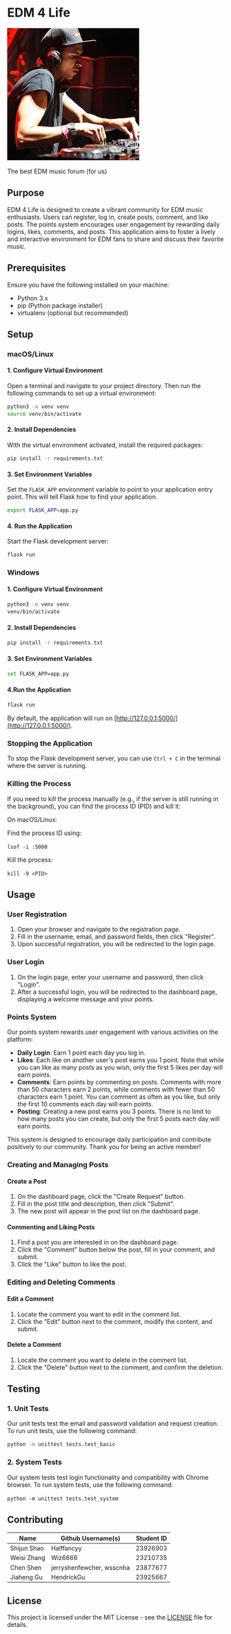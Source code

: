 # EDM 4 Life

![EDM 4 Life](static/images/photos/1.png)

The best EDM music forum (for us)

## Purpose

EDM 4 Life is designed to create a vibrant community for EDM music enthusiasts. Users can register, log in, create posts, comment, and like posts. The points system encourages user engagement by rewarding daily logins, likes, comments, and posts. This application aims to foster a lively and interactive environment for EDM fans to share and discuss their favorite music.

## Prerequisites

Ensure you have the following installed on your machine:
- Python 3.x
- pip (Python package installer)
- virtualenv (optional but recommended)

## Setup

### macOS/Linux

#### 1. Configure Virtual Environment

Open a terminal and navigate to your project directory. Then run the following commands to set up a virtual environment:

```bash
python3 -m venv venv
source venv/bin/activate
```

#### 2. Install Dependencies

With the virtual environment activated, install the required packages:

```bash
pip install -r requirements.txt
```

#### 3. Set Environment Variables

Set the `FLASK_APP` environment variable to point to your application entry point. This will tell Flask how to find your application.

```bash
export FLASK_APP=app.py
```

#### 4. Run the Application

Start the Flask development server:
```bash
flask run
```

### Windows

#### 1. Configure Virtual Environment
```bash
python3 -m venv venv
venv/bin/activate
```

#### 2. Install Dependencies

```bash
pip install -r requirements.txt
```

#### 3. Set Environment Variables

```bash
set FLASK_APP=app.py
```

#### 4.Run the Application
```bash
flask run
```
By default, the application will run on [http://127.0.0.1:5000/](http://127.0.0.1:5000/).

### Stopping the Application

To stop the Flask development server, you can use `Ctrl + C` in the terminal where the server is running.

### Killing the Process

If you need to kill the process manually (e.g., if the server is still running in the background), you can find the process ID (PID) and kill it:

On macOS/Linux:

Find the process ID using:

`lsof -i :5000`

Kill the process:

`kill -9 <PID>`


## Usage

### User Registration

1. Open your browser and navigate to the registration page.
2. Fill in the username, email, and password fields, then click "Register".
3. Upon successful registration, you will be redirected to the login page.

### User Login

1. On the login page, enter your username and password, then click "Login".
2. After a successful login, you will be redirected to the dashboard page, displaying a welcome message and your points.

### Points System

Our points system rewards user engagement with various activities on the platform:

- **Daily Login**: Earn 1 point each day you log in.
- **Likes**: Each like on another user's post earns you 1 point. Note that while you can like as many posts as you wish, only the first 5 likes per day will earn points.
- **Comments**: Earn points by commenting on posts. Comments with more than 50 characters earn 2 points, while comments with fewer than 50 characters earn 1 point. You can comment as often as you like, but only the first 10 comments each day will earn points.
- **Posting**: Creating a new post earns you 3 points. There is no limit to how many posts you can create, but only the first 5 posts each day will earn points.

This system is designed to encourage daily participation and contribute positively to our community. Thank you for being an active member!

### Creating and Managing Posts

#### Create a Post

1. On the dashboard page, click the "Create Request" button.
2. Fill in the post title and description, then click "Submit".
3. The new post will appear in the post list on the dashboard page.

#### Commenting and Liking Posts

1. Find a post you are interested in on the dashboard page.
2. Click the "Comment" button below the post, fill in your comment, and submit.
3. Click the "Like" button to like the post.

### Editing and Deleting Comments

#### Edit a Comment

1. Locate the comment you want to edit in the comment list.
2. Click the "Edit" button next to the comment, modify the content, and submit.

#### Delete a Comment

1. Locate the comment you want to delete in the comment list.
2. Click the "Delete" button next to the comment, and confirm the deletion.

## Testing

### 1. Unit Tests

Our unit tests test the email and password validation and request creation. To run unit tests, use the following command:
```bash
python -m unittest tests.test_basic
```

### 2. System Tests

Our system tests test login functionality and compatibility with Chrome browser. To run system tests, use the following command:

`python -m unittest tests.test_system`

## Contributing
<div align="center">

| Name  | Github Username(s) | Student ID |
| ---------- | -----------| -----------|
| Shijun Shao   | Halffancyy | 23926903 |
| Weisi Zhang   |Wiz6666   | 23210735 |
| Chen Shen | jerryshenfewcher, wsscnha | 23877677 |
| Jiaheng Gu | HendrickGu | 23925667 |

</div>

## License

This project is licensed under the MIT License - see the [LICENSE](LICENSE) file for details.
